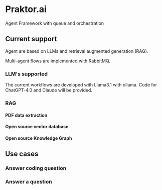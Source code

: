 # Praktor.ai

Agent Framework with queue and orchestration

## Current support

Agent are based on LLMs and retrieval augmented generation (RAG).

Multi-agent flows are implemented with RabbitMQ.


### LLM's supported

The current workflows are developed with Llama3.1 with ollama. Code for ChatGPT-4.0 and Claude will be provided.

### RAG

#### PDF data extraction

#### Open source vector database

#### Open source Knowledge Graph


## Use cases

### Answer coding question


### Answer a question


